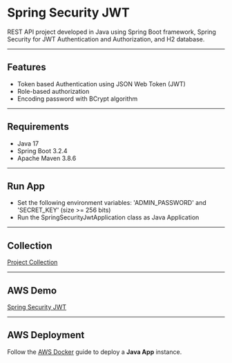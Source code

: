# Spring Security JWT

REST API project developed in Java using Spring Boot framework, Spring Security for JWT Authentication and Authorization, and H2 database.

---

## Features

- Token based Authentication using JSON Web Token (JWT)
- Role-based authorization
- Encoding password with BCrypt algorithm

---

## Requirements

- Java 17
- Spring Boot 3.2.4
- Apache Maven 3.8.6

---

## Run App

- Set the following environment variables: 'ADMIN_PASSWORD' and 'SECRET_KEY' (size >= 256 bits)
- Run the SpringSecurityJwtApplication class as Java Application

---

## Collection

[Project Collection](https://github.com/erebelo/spring-security-jwt/tree/main/collection)

---

## AWS Demo

[Spring Security JWT](http://jwt-api.erebelo.com/spring-security-jwt/swagger-ui/index.html)

---

## AWS Deployment

Follow the [AWS Docker](https://github.com/erebelo/aws-docker/tree/main/java-app) guide to deploy a **Java App** instance.

